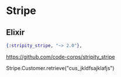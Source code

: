 # Stripe

## Elixir

```elixir
{:stripity_stripe, "~> 2.0"},
```

https://github.com/code-corps/stripity_stripe

Stripe.Customer.retrieve("cus_jkldfsajklafjs")